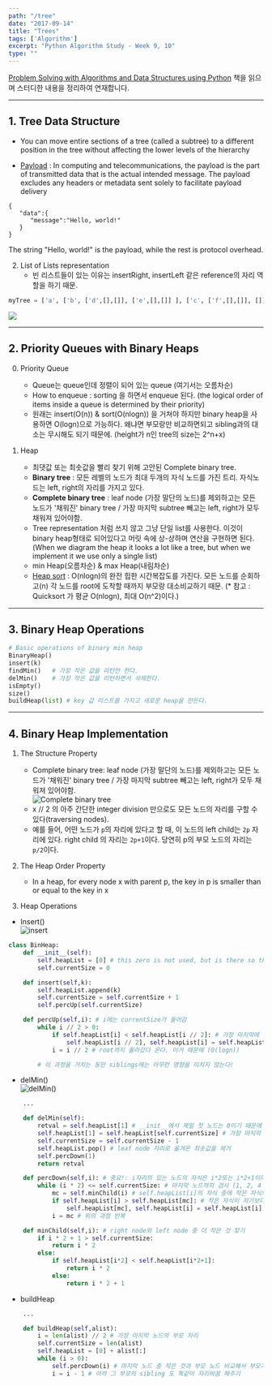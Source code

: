 ```yaml
---
path: "/tree"
date: "2017-09-14"
title: "Trees"
tags: ['Algorithm']
excerpt: "Python Algorithm Study - Week 9, 10"
type: ""
---
```


[Problem Solving with Algorithms and Data Structures using Python](http://interactivepython.org/courselib/static/pythonds/index.html) 책을 읽으며 스터디한 내용을 정리하여 연재합니다.

---

## 1. Tree Data Structure
- You can move entire sections of a tree (called a subtree) to a different position in the tree without affecting the lower levels of the hierarchy
* [Payload](https://en.wikipedia.org/wiki/Payload_(computing)) : In computing and telecommunications, the payload is the part of transmitted data that is the actual intended message. The payload excludes any headers or metadata sent solely to facilitate payload delivery

```
{  
   "data":{  
      "message":"Hello, world!"
   }
}
```
The string "Hello, world!" is the payload, while the rest is protocol overhead.

2. List of Lists representation
    - 빈 리스트들이 있는 이유는 insertRight, insertLeft 같은 reference의 자리 역할을 하기 때문.

```python
myTree = ['a', ['b', ['d',[],[]], ['e',[],[]] ], ['c', ['f',[],[]], []] ]
```

![](http://interactivepython.org/courselib/static/pythonds/_images/smalltree.png)

---

## 2. Priority Queues with Binary Heaps

0. Priority Queue
    - Queue는 queue인데 정렬이 되어 있는 queue (여기서는 오름차순)
    - How to enqueue : sorting 을 하면서 enqueue 된다. (the logical order of items inside a queue is determined by their priority)
    - 원래는 insert(O(n)) & sort(O(nlogn)) 을 거쳐야 하지만 binary heap을 사용하면 O(logn)으로 가능하다. 왜냐면 부모랑만 비교하면되고 sibling과의 대소는 무시해도 되기 때문에. (height가 n인 tree의 size는 2^n+x)

1. Heap
    - 최댓값 또는 최솟값을 빨리 찾기 위해 고안된 Complete binary tree.
    - **Binary tree** : 모든 레벨의 노드가 최대 두개의 자식 노드를 가진 트리. 자식노드는 left, right의 자리를 가지고 있다.
    - **Complete binary tree** : leaf node (가장 말단의 노드)를 제외하고는 모든 노드가 '채워진' binary tree / 가장 마지막 subtree 빼고는 left, right가 모두 채워져 있어야함.
    - Tree representation 처럼 쓰지 않고 그냥 단일 list를 사용한다. 이것이 binary heap형태로 되어있다고 머릿 속에 상-상하며 연산을 구현하면 된다.(When we diagram the heap it looks a lot like a tree, but when we implement it we use only a single list)
    - min Heap(오름차순) & max Heap(내림차순)    
    - [Heap sort](https://en.wikipedia.org/wiki/Heapsort) : O(nlogn)의 완전 힙한 시간복잡도를 가진다. 모든 노드를 순회하고(n) 각 노드를 root에 도착할 때까지 부모랑 대소비교하기 때문. (* 참고 : Quicksort 가 평균 O(nlogn), 최대 O(n^2)이다.)

---

## 3. Binary Heap Operations

```python
# Basic operations of binary min heap
BinaryHeap()
insert(k)
findMin()   # 가장 작은 값을 리턴만 한다.
delMin()    # 가장 작은 값을 리턴하면서 삭제한다.
isEmpty()
size()
buildHeap(list) # key 값 리스트를 가지고 새로운 heap을 만든다.
```

---

## 4. Binary Heap Implementation

1. The Structure Property
    - Complete binary tree: leaf node (가장 말단의 노드)를 제외하고는 모든 노드가 '채워진' binary tree / 가장 마지막 subtree 빼고는 left, right가 모두 채워져 있어야함.<br/>
    ![Complete binary tree](http://interactivepython.org/courselib/static/pythonds/_images/compTree.png)
    - x // 2 의 아주 간단한 integer division 만으로도 모든 노드의 자리를 구할 수 있다(traversing nodes).
    - 예를 들어, 어떤 노드가 `p`의 자리에 있다고 할 때, 이 노드의 left child는 `2p` 자리에 있다. right child 의 자리는 `2p+1`이다. 당연히 p의 부모 노드의 자리는 `p/2`이다.

2. The Heap Order Property
    - In a heap, for every node x with parent p, the key in p is smaller than or equal to the key in x

3. Heap Operations

- Insert() <br/>
![insert](http://interactivepython.org/courselib/static/pythonds/_images/percUp.png)

```python
class BinHeap:
    def __init__(self):
        self.heapList = [0] # this zero is not used, but is there so that simple integer division can be used in later methods.
        self.currentSize = 0

    def insert(self,k):
        self.heapList.append(k)
        self.currentSize = self.currentSize + 1
        self.percUp(self.currentSize)

    def percUp(self,i): # i에는 currentSize가 들어감
        while i // 2 > 0:
            if self.heapList[i] < self.heapList[i // 2]: # 가장 마지막에 넣은 값보다 부모노드가 클때,
                self.heapList[i // 2], self.heapList[i] = self.heapList[i], self.heapList[i //2] # 부모랑 자식의 자리를 바꿔주고
            i = i // 2 # root까지 올라갔다 온다. 이거 때문에 (O(logn))

        # 이 과정을 거치는 동안 siblings에는 아무런 영향을 미치지 않는다!
```
- delMin() <br/>
![delMin()](http://interactivepython.org/courselib/static/pythonds/_images/percDown.png)

```python
    ...

    def delMin(self):
        retval = self.heapList[1] # __init__에서 제일 첫 노드는 0이기 때문에 실질적으로 heap의 root는 self.heapList[1] 이다.
        self.heapList[1] = self.heapList[self.currentSize] # 가장 마지막 값을 root에 넣어준다.
        self.currentSize = self.currentSize - 1
        self.heapList.pop() # leaf node 자리로 옮겨온 최솟값을 제거
        self.percDown(1)
        return retval

    def percDown(self,i): # 중요!: i자리의 있는 노드의 자식은 i*2또는 i*2+1이다.
        while (i * 2) <= self.currentSize: # 마지막 노드까지 검사 (1, 2, 4 까지 감)
            mc = self.minChild(i) # self.heapList[i]의 자식 중에 작은 자식의 자리 = mc
            if self.heapList[i] > self.heapList[mc]: # 작은 자식이 자기보다 작다면...
                self.heapList[mc], self.heapList[i] = self.heapList[i], self.heapList[mc] # 그 자식과 자리를 바꾼다.
            i = mc # 위의 과정 반복

    def minChild(self,i): # right node와 left node 중 더 작은 것 찾기
        if i * 2 + 1 > self.currentSize:
            return i * 2
        else:
            if self.heapList[i*2] < self.heapList[i*2+1]:
                return i * 2
            else:
                return i * 2 + 1
```
- buildHeap

```python
    ...

    def buildHeap(self,alist):
        i = len(alist) // 2 # 가장 마지막 노드의 부모 자리
        self.currentSize = len(alist)
        self.heapList = [0] + alist[:]
        while (i > 0):
            self.percDown(i) # 마지막 노드 중 작은 것과 부모 노드 비교해서 부모가 더 크면 자리 바꿈
            i = i - 1 # 아까 그 부모의 sibling 도 똑같이 자리바꿈 해주기
```
